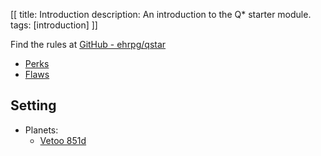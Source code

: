 [[
title: Introduction
description: An introduction to the Q* starter module.
tags: [introduction]
]]


Find the rules at [GitHub - ehrpg/qstar](https://github.com/ehrpg/qstar)

* [Perks](perks.html)
* [Flaws](flaws.html)

## Setting

* Planets:
    * [Vetoo 851d](planets/vetoo_851d.html)
